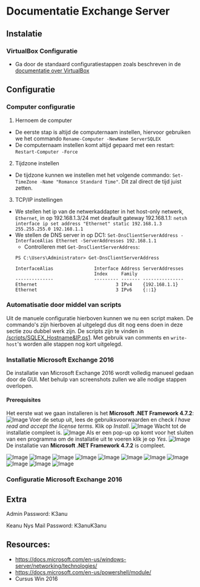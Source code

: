 # Documentatie Exchange Server

## Instalatie

### VirtualBox Configuratie
- Ga door de standaard configuratiestappen zoals beschreven in de [documentatie over VirtualBox](https://github.com/KeanuNys/Windows-Server/blob/master/Documentatie/Virtualbox%20%26%20Windows%20Installatie.md)

## Configuratie

### Computer configuratie

1) Hernoem de computer
  * De eerste stap is altijd de computernaam instellen, hiervoor gebruiken we het commando `Rename-Computer -NewName ServerSQLEX`
  * De computernaam instellen komt altijd gepaard met een restart: `Restart-Computer -Force`
  
2) Tijdzone instellen
  * De tijdzone kunnen we instellen met het volgende commando: `Set-TimeZone -Name "Romance Standard Time"`. Dit zal direct de tijd juist zetten.
  
3) TCP/IP instellingen
  * We stellen het ip van de netwerkaddapter in het host-only netwerk, `Ethernet`, in op 192.168.1.3/24 met deafault gateway 192.168.1.1: 
    `netsh interface ip set address "Ethernet" static 192.168.1.3 255.255.255.0 192.168.1.1`
  * We stellen de DNS server in op DC1:
    `Set-DnsClientServerAddress -InterfaceAlias Ethernet -ServerAddresses 192.168.1.1`
      * Controlleren met `Get-DnsClientServerAddress`:
      ```
      PS C:\Users\Administrator> Get-DnsClientServerAddress

      InterfaceAlias               Interface Address ServerAddresses
                                   Index     Family
      --------------               --------- ------- ---------------
      Ethernet                             3 IPv4    {192.168.1.1}
      Ethernet                             3 IPv6    {::1}
      ```

### Automatisatie door middel van scripts
Uit de manuele configuratie hierboven kunnen we nu een script maken. De commando's zijn hierboven al uitgelegd dus dit nog eens doen in deze sectie zou dubbel werk zijn. 
De scripts zijn te vinden in [/scripts/SQLEX_Hostname&IP.ps1](https://github.com/KeanuNys/Windows-Server/blob/master/scripts/SQLEX_Hostname%26IP.ps1). Met gebruik van comments en `write-host`'s worden alle stappen nog kort uitgelegd.

### Installatie Microsoft Exchange 2016

De installatie van Microsoft Exchange 2016 wordt volledig manueel gedaan door de GUI. Met behulp van screenshots zullen we alle nodige stappen overlopen.

#### Prerequisites

Het eerste wat we gaan installeren is het **Microsoft .NET Framework 4.7.2**:
![Image](https://github.com/KeanuNys/Windows-Server/blob/master/Screenshots/Exchange/Screenshot%20(4).png)
Voer de setup uit, lees de gebruiksvoorwaarden en check *I have read and accept the license terms.* Klik op *Install*.
![Image](https://github.com/KeanuNys/Windows-Server/blob/master/Screenshots/Exchange/Screenshot%20(5).png)
Wacht tot de installatie compleet is.
![Image](https://github.com/KeanuNys/Windows-Server/blob/master/Screenshots/Exchange/Screenshot%20(6).png)
Als er een pop-up op komt voor het sluiten van een programma om de installatie uit te voeren klik je op *Yes*.
![Image](https://github.com/KeanuNys/Windows-Server/blob/master/Screenshots/Exchange/Screenshot%20(7).png)
De installatie van **Microsoft .NET Framework 4.7.2** is compleet.

![Image](https://github.com/KeanuNys/Windows-Server/blob/master/Screenshots/Exchange/Screenshot%20(8).png)
![Image](https://github.com/KeanuNys/Windows-Server/blob/master/Screenshots/Exchange/Screenshot%20(9).png)
![Image](https://github.com/KeanuNys/Windows-Server/blob/master/Screenshots/Exchange/Screenshot%20(4).png)
![Image](https://github.com/KeanuNys/Windows-Server/blob/master/Screenshots/Exchange/Screenshot%20(4).png)
![Image](https://github.com/KeanuNys/Windows-Server/blob/master/Screenshots/Exchange/Screenshot%20(4).png)
![Image](https://github.com/KeanuNys/Windows-Server/blob/master/Screenshots/Exchange/Screenshot%20(4).png)
![Image](https://github.com/KeanuNys/Windows-Server/blob/master/Screenshots/Exchange/Screenshot%20(4).png)
![Image](https://github.com/KeanuNys/Windows-Server/blob/master/Screenshots/Exchange/Screenshot%20(4).png)
![Image](https://github.com/KeanuNys/Windows-Server/blob/master/Screenshots/Exchange/Screenshot%20(4).png)
![Image](https://github.com/KeanuNys/Windows-Server/blob/master/Screenshots/Exchange/Screenshot%20(4).png)
![Image](https://github.com/KeanuNys/Windows-Server/blob/master/Screenshots/Exchange/Screenshot%20(4).png)





### Configuratie Microsoft Exchange 2016

## Extra
Admin Password: K3anu

Keanu Nys Mail Password: K3anuK3anu

## Resources:

- https://docs.microsoft.com/en-us/windows-server/networking/technologies/
- https://docs.microsoft.com/en-us/powershell/module/
- Cursus Win 2016
